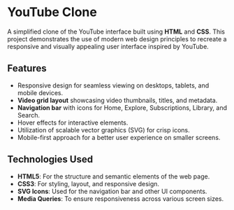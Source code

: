 # YouTube Clone

A simplified clone of the YouTube interface built using **HTML** and **CSS**. 
This project demonstrates the use of modern web design principles to recreate a responsive and visually appealing user interface inspired by YouTube.

## Features

- Responsive design for seamless viewing on desktops, tablets, and mobile devices.
- **Video grid layout** showcasing video thumbnails, titles, and metadata.
- **Navigation bar** with icons for Home, Explore, Subscriptions, Library, and Search.
- Hover effects for interactive elements.
- Utilization of scalable vector graphics (SVG) for crisp icons.
- Mobile-first approach for a better user experience on smaller screens.

## Technologies Used

- **HTML5**: For the structure and semantic elements of the web page.
- **CSS3**: For styling, layout, and responsive design.
- **SVG Icons**: Used for the navigation bar and other UI components.
- **Media Queries**: To ensure responsiveness across various screen sizes.

